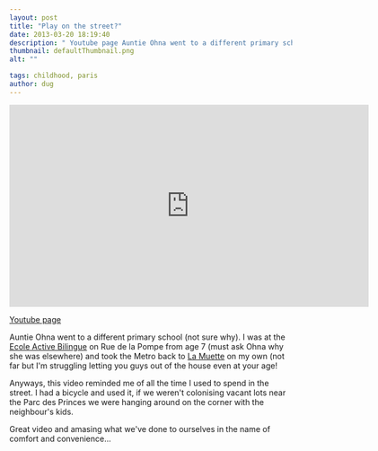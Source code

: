 ```yaml
---
layout: post
title: "Play on the street?"
date: 2013-03-20 18:19:40
description: " Youtube page Auntie Ohna went to a different primary school (not sure why). I was at the Ecole Active Bilingue on Rue de la Pompe from age 7 (must ask Ohna why she was elsewhere) and took the Metro&#8230;"
thumbnail: defaultThumbnail.png
alt: ""

tags: childhood, paris
author: dug
---
```


<p><iframe width="640" height="360" src="http://www.youtube.com/embed/h-VuB131sFo?rel=0" frameborder="0" allowfullscreen></iframe></p>

<p><a href="http://www.youtube.com/watch?feature=player_embedded&amp;v=h-VuB131sFo%23at=94">Youtube page</a></p>

<p>Auntie Ohna went to a different primary school (not sure why). I was at the <a href="https://www.google.co.uk/maps?q=EaB+Lamartine&amp;ll=48.865696%2C2.280596&amp;spn=0.005928%2C0.007296&amp;sll=48.866105%2C2.279697&amp;layer=c&amp;cid=9968178925293629520&amp;cbp=13%2C300.75%2C%2C0%2C0.71&amp;panoid=-X08csjl-9bH0v7ZptyF-w&amp;hq=EaB+Lamartine&amp;t=m&amp;z=17&amp;iwloc=A&amp;cbll=48.866046%2C2.279754">Ecole Active Bilingue</a> on Rue de la Pompe from age 7 (must ask Ohna why she was elsewhere) and took the Metro back to <a href="http://en.wikipedia.org/wiki/La_Muette_(Paris_Métro)">La Muette</a> on my own (not far but I'm struggling letting you guys out of the house even at your age!</p>

<p>Anyways, this video reminded me of all the time I used to spend in the street. I had a bicycle and used it, if we weren't colonising vacant lots near the Parc des Princes we were hanging around on the corner with the neighbour's kids.</p>

<p>Great video and amasing what we've done to ourselves in the name of comfort and convenience... </p>
